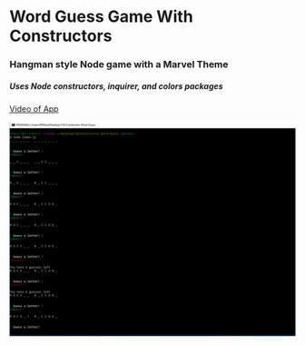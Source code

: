 # Word Guess Game With Constructors

### Hangman style Node game with a Marvel Theme

##### Uses Node constructors, inquirer, and colors packages

[Video of App](https://drive.google.com/file/d/1ViWIl9LcroD4jZEumEthP-hsJogv7wHx/view?usp=sharing)


![image](/images/wordnode.png)
